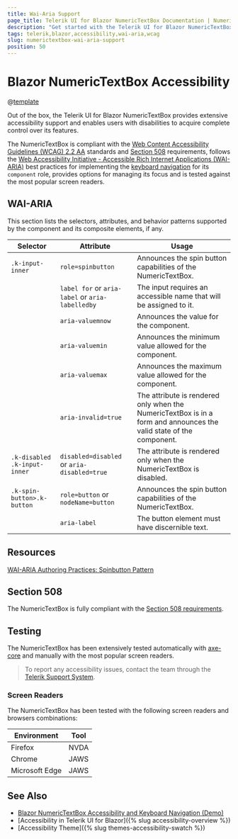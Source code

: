 ```yaml
---
title: Wai-Aria Support
page_title: Telerik UI for Blazor NumericTextBox Documentation | NumericTextBox Accessibility
description: "Get started with the Telerik UI for Blazor NumericTextBox and learn about its accessibility support for WAI-ARIA, Section 508, and WCAG 2.2."
tags: telerik,blazor,accessibility,wai-aria,wcag
slug: numerictextbox-wai-aria-support 
position: 50 
---
```


# Blazor NumericTextBox Accessibility

@[template](/_contentTemplates/common/parameters-table-styles.md#table-layout)



Out of the box, the Telerik UI for Blazor NumericTextBox provides extensive accessibility support and enables users with disabilities to acquire complete control over its features.


The NumericTextBox is compliant with the [Web Content Accessibility Guidelines (WCAG) 2.2 AA](https://www.w3.org/TR/WCAG22/) standards and [Section 508](https://www.section508.gov/) requirements, follows the [Web Accessibility Initiative - Accessible Rich Internet Applications (WAI-ARIA)](https://www.w3.org/WAI/ARIA/apg/) best practices for implementing the [keyboard navigation](#keyboard-navigation) for its `component` role, provides options for managing its focus and is tested against the most popular screen readers.

## WAI-ARIA


This section lists the selectors, attributes, and behavior patterns supported by the component and its composite elements, if any.

| Selector | Attribute | Usage |
| -------- | --------- | ----- |
| `.k-input-inner` | `role=spinbutton` | Announces the spin button capabilities of the NumericTextBox. |
|  | `label for` or `aria-label` or `aria-labelledby` | The input requires an accessible name that will be assigned to it. |
|  | `aria-valuemnow` | Announces the value for the component. |
|  | `aria-valuemin` | Announces the minimum value allowed for the component. |
|  | `aria-valuemax` | Announces the maximum value allowed for the component. |
|  | `aria-invalid=true` | The attribute is rendered only when the NumericTextBox is in a form and announces the valid state of the component. |
| `.k-disabled .k-input-inner` | `disabled=disabled` or `aria-disabled=true` | The attribute is rendered only when the NumericTextBox is disabled. |
| `.k-spin-button>.k-button` | `role=button` or `nodeName=button` | Announces the spin button capabilities of the NumericTextBox. |
|  | `aria-label` | The button element must have discernible text. |

## Resources

[WAI-ARIA Authoring Practices: Spinbutton Pattern](https://www.w3.org/WAI/ARIA/apg/patterns/spinbutton/)

## Section 508


The NumericTextBox is fully compliant with the [Section 508 requirements](http://www.section508.gov/).

## Testing


The NumericTextBox has been extensively tested automatically with [axe-core](https://github.com/dequelabs/axe-core) and manually with the most popular screen readers.

> To report any accessibility issues, contact the team through the [Telerik Support System](https://www.telerik.com/account/support-center).

### Screen Readers


The NumericTextBox has been tested with the following screen readers and browsers combinations:

| Environment | Tool |
| ----------- | ---- |
| Firefox | NVDA |
| Chrome | JAWS |
| Microsoft Edge | JAWS |



## See Also

* [Blazor NumericTextBox Accessibility and Keyboard Navigation (Demo)](https://demos.telerik.com/blazor-ui/numerictextbox/keyboard-navigation)
* [Accessibility in Telerik UI for Blazor]({% slug accessibility-overview %})
* [Accessibility Theme]({% slug themes-accessibility-swatch %})